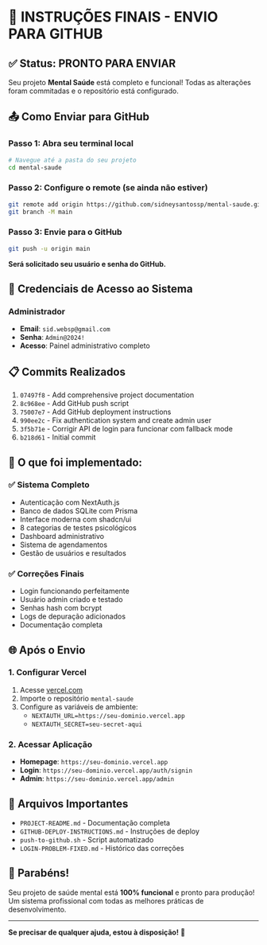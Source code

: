 # 🚀 INSTRUÇÕES FINAIS - ENVIO PARA GITHUB

## ✅ Status: PRONTO PARA ENVIAR

Seu projeto **Mental Saúde** está completo e funcional! Todas as alterações foram commitadas e o repositório está configurado.

## 📤 Como Enviar para GitHub

### Passo 1: Abra seu terminal local
```bash
# Navegue até a pasta do seu projeto
cd mental-saude
```

### Passo 2: Configure o remote (se ainda não estiver)
```bash
git remote add origin https://github.com/sidneysantossp/mental-saude.git
git branch -M main
```

### Passo 3: Envie para o GitHub
```bash
git push -u origin main
```

**Será solicitado seu usuário e senha do GitHub.**

## 🔐 Credenciais de Acesso ao Sistema

### Administrador
- **Email**: `sid.websp@gmail.com`
- **Senha**: `Admin@2024!`
- **Acesso**: Painel administrativo completo

## 📋 Commits Realizados

1. `07497f8` - Add comprehensive project documentation
2. `8c968ee` - Add GitHub push script  
3. `75007e7` - Add GitHub deployment instructions
4. `990ee2c` - Fix authentication system and create admin user
5. `3f5b71e` - Corrigir API de login para funcionar com fallback mode
6. `b218d61` - Initial commit

## 🎯 O que foi implementado:

### ✅ Sistema Completo
- Autenticação com NextAuth.js
- Banco de dados SQLite com Prisma
- Interface moderna com shadcn/ui
- 8 categorias de testes psicológicos
- Dashboard administrativo
- Sistema de agendamentos
- Gestão de usuários e resultados

### ✅ Correções Finais
- Login funcionando perfeitamente
- Usuário admin criado e testado
- Senhas hash com bcrypt
- Logs de depuração adicionados
- Documentação completa

## 🌐 Após o Envio

### 1. Configurar Vercel
1. Acesse [vercel.com](https://vercel.com)
2. Importe o repositório `mental-saude`
3. Configure as variáveis de ambiente:
   - `NEXTAUTH_URL=https://seu-dominio.vercel.app`
   - `NEXTAUTH_SECRET=seu-secret-aqui`

### 2. Acessar Aplicação
- **Homepage**: `https://seu-dominio.vercel.app`
- **Login**: `https://seu-dominio.vercel.app/auth/signin`
- **Admin**: `https://seu-dominio.vercel.app/admin`

## 📱 Arquivos Importantes

- `PROJECT-README.md` - Documentação completa
- `GITHUB-DEPLOY-INSTRUCTIONS.md` - Instruções de deploy
- `push-to-github.sh` - Script automatizado
- `LOGIN-PROBLEM-FIXED.md` - Histórico das correções

## 🎉 Parabéns!

Seu projeto de saúde mental está **100% funcional** e pronto para produção! Um sistema profissional com todas as melhores práticas de desenvolvimento.

---

**Se precisar de qualquer ajuda, estou à disposição!** 🚀